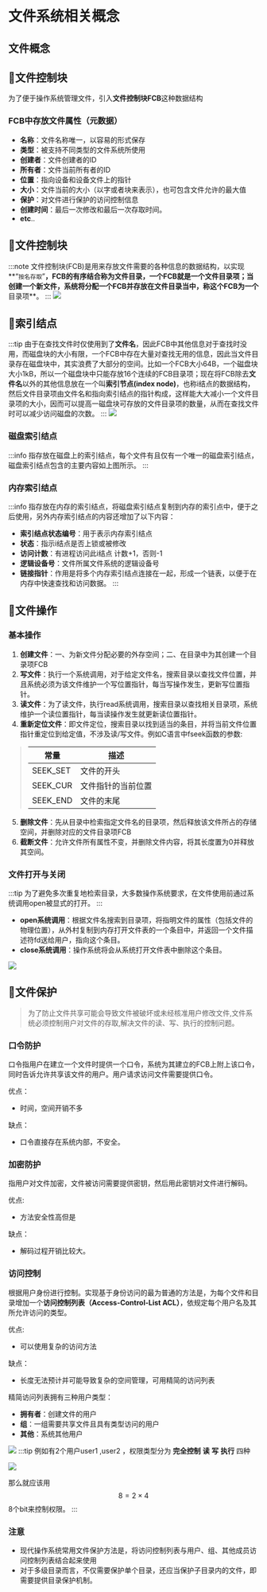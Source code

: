 # 文件系统相关概念

## 文件概念



## 🧁文件控制块

为了便于操作系统管理文件，引入**文件控制块FCB**这种数据结构

### FCB中存放文件属性（元数据）

- **名称**：文件名称唯一，以容易的形式保存
- **类型**：被支持不同类型的文件系统所使用
- **创建者**：文件创建者的ID
- **所有者**：文件当前所有者的ID
- **位置**：指向设备和设备文件上的指针
- **大小**：文件当前的大小（以字或者块来表示），也可包含文件允许的最大值
- **保护**：对文件进行保护的访问控制信息
- **创建时间**：最后一次修改和最后一次存取时间。
- **etc**..

## 🥝文件控制块

:::note
文件控制块(FCB)是用来存放文件需要的各种信息的数据结构，以实现**“`按名存取`”**，FCB的有序结合称为文件目录，一个FCB就是一个文件目录项；当创建一个新文件，系统将分配一个FCB并存放在文件目录当中，称这个FCB为一个**目录项**。
:::
![](https://skywalkerch-1303839378.cos.ap-nanjing.myqcloud.com/mypicbed202307081443733.svg)

## 🍓索引结点
:::tip
由于在查找文件时仅使用到了**文件名**，因此FCB中其他信息对于查找时没用，而磁盘块的大小有限，一个FCB中存在大量对查找无用的信息，因此当文件目录存在磁盘块中，其实浪费了大部分的空间。比如一个FCB大小64B，一个磁盘块大小1kB，所以一个磁盘块中只能存放16个连续的FCB目录项；现在将FCB除去**文件名**以外的其他信息放在一个叫**索引节点(index node)**，也称i结点的数据结构，然后文件目录项由文件名和指向索引结点的指针构成，这样能大大减小一个文件目录项的大小，因而可以提高一磁盘块可存放的文件目录项的数量，从而在查找文件时可以减少访问磁盘的次数。
:::
![](https://skywalkerch-1303839378.cos.ap-nanjing.myqcloud.com/mypicbed202307081459122.svg)

### 磁盘索引结点

:::info 指存放在磁盘上的索引结点，每个文件有且仅有一个唯一的磁盘索引结点，磁盘索引结点包含的主要内容如上图所示。
:::
### 内存索引结点
:::info
指存放在内存的索引结点，将磁盘索引结点复制到内存的索引点中，便于之后使用，另外内存索引结点的内容还增加了以下内容：

 - **索引结点状态编号**：用于表示内存索引结点
 - **状态**：指示i结点是否上锁或被修改
 - **访问计数**：有进程访问此i结点 计数+1，否则-1
 - **逻辑设备号**：文件所属文件系统的逻辑设备号
 - **链接指针**：作用是将多个内存索引结点连接在一起，形成一个链表，以便于在内存中快速查找和访问数据。
:::
## 🍉文件操作

### 基本操作

1. **创建文件**：一、为新文件分配必要的外存空间；二、在目录中为其创建一个目录项FCB
2. **写文件**：执行一个系统调用，对于给定文件名，搜索目录以查找文件位置，并且系统必须为该文件维护一个写位置指针，每当写操作发生，更新写位置指针。
3. **读文件**：为了读文件，执行read系统调用，搜索目录以查找相关目录项，系统维护一个读位置指针，每当读操作发生就更新读位置指针。
4. **重新定位文件**：即文件定位，搜索目录以找到适当的条目，并将当前文件位置指针重定位到给定值，不涉及读/写文件。例如C语言中fseek函数的参数:

>| 常量     | 描述               |
>| -------- | ------------------ |
>| SEEK_SET | 文件的开头         |
>| SEEK_CUR | 文件指针的当前位置 |
>| SEEK_END | 文件的末尾         |

5. **删除文件**：先从目录中检索指定文件名的目录项，然后释放该文件所占的存储空间，并删除对应的文件目录项FCB
6. **截断文件**：允许文件所有属性不变，并删除文件内容，将其长度置为0并释放其空间。

### **文件打开与关闭**

:::tip
为了避免多次重复地检索目录，大多数操作系统要求，在文件使用前通过系统调用open被显式的打开。
:::
- **open系统调用**：根据文件名搜索到目录项，将指明文件的属性（包括文件的物理位置），从外村复制到内存打开文件表的一个条目中，并返回一个文件描述符fd送给用户，指向这个条目。
- **close系统调用**：操作系统将会从系统打开文件表中删除这个条目。

![](https://skywalkerch-1303839378.cos.ap-nanjing.myqcloud.com/mypicbed202307081543281.svg)

## 🍭文件保护

> 为了防止文件共享可能会导致文件被破坏或未经核准用户修改文件,文件系统必须控制用户对文件的存取,解决文件的读、写、执行的控制问题。

### 口令防护

口令指用户在建立一个文件时提供一个口令，系统为其建立的FCB上附上该口令，同时告诉允许共享该文件的用户。用户请求访问文件需要提供口令。

优点：

- 时间，空间开销不多

缺点：

- 口令直接存在系统内部，不安全。

### 加密防护

指用户对文件加密，文件被访问需要提供密钥，然后用此密钥对文件进行解码。

优点:

- 方法安全性高但是

缺点：

- 解码过程开销比较大。

### 访问控制

根据用户身份进行控制。实现基于身份访问的最为普通的方法是，为每个文件和目录增加一个**访问控制列表（Access-Control-List ACL）**，依规定每个用户名及其所允许访问的类型。

优点:

- 可以使用复杂的访问方法

缺点：

- 长度无法预计并可能导致复杂的空间管理，可用精简的访问列表



精简访问列表拥有三种用户类型：

- **拥有者**：创建文件的用户
- **组**：一组需要共享文件且具有类型访问的用户
- **其他**：系统其他用户

![](https://skywalkerch-1303839378.cos.ap-nanjing.myqcloud.com/mypicbed202307081602645.png)
:::tip
 例如有2个用户user1 ,user2 ，权限类型分为 **完全控制** **读** **写** **执行** 四种

 ![](https://skywalkerch-1303839378.cos.ap-nanjing.myqcloud.com/mypicbed202307081604759.svg)

 那么就应该用
 $$
 8=2 \times 4
 $$
 8个bit来控制权限。
:::
### 注意

- 现代操作系统常用文件保护方法是，将访问控制列表与用户、组、其他成员访问控制列表结合起来使用
- 对于多级目录而言，不仅需要保护单个目录，还应当保护子目录内的文件，即需要提供目录保护机制。



